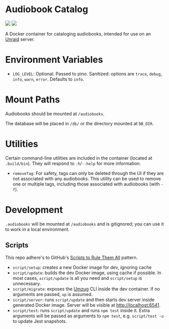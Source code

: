 # Audiobook Catalog

<a href="https://codeclimate.com/github/bensaufley/audiobook-catalog/maintainability"><img src="https://api.codeclimate.com/v1/badges/7d1a08f5078be7a031de/maintainability" /></a>
<a href="https://codeclimate.com/github/bensaufley/audiobook-catalog/test_coverage"><img src="https://api.codeclimate.com/v1/badges/7d1a08f5078be7a031de/test_coverage" /></a>

A Docker container for cataloging audiobooks, intended for use on an [Unraid] server.

# Environment Variables

- `LOG_LEVEL`: Optional. Passed to pino. Sanitized: options are `trace`,
  `debug`, `info`, `warn`, `error`. Defaults to `info`.

# Mount Paths

Audiobooks should be mounted at `/audiobooks`.

The database will be placed in `/db/` or the directory mounted at `DB_DIR`.

# Utilities

Certain command-line utilities are included in the container (located at
`.build/bin`). They will respond to `-h`/`--help` for more information:

- `removeTag`: For safety, tags can only be deleted through the UI if they are
  not associated with any audiobooks. This utility can be used to remove one or
  multiple tags, including those associated with audiobooks (with `-f`).

# Development

`.audiobooks` will be mounted at `/audiobooks` and is gitignored; you can use it
to work in a local environment.

## Scripts

This repo adhere's to GitHub's [Scripts to Rule Them All] pattern.

- `script/setup`: creates a new Docker image for dev, ignoring cache
- `script/update`: builds the dev Docker image, using cache if possible. In most
  cases, `script/update` is all you need and `script/setup` is unnecessary.
- `script/migrate`: exposes the [Umzug] CLI inside the dev container. If no
  arguments are passed, `up` is assumed.
- `script/server`: runs `script/update` and then starts dev server inside
  generated Docker image. Server will be visible at <http://localhost:6541>.
- `script/test`: runs `script/update` and runs `npm test` inside it. Extra
  arguments will be passed as arguments to `npm test`, e.g. `script/test -u` to
  update Jest snapshots.

[unraid]: https://unraid.net
[scripts to rule them all]: https://github.com/github/scripts-to-rule-them-all
[umzug]: https://github.com/sequelize/umzug
